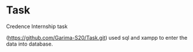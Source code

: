 # Task
Credence Internship task


(https://github.com/Garima-S20/Task.git) used sql and xampp to enter the data into database.
